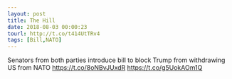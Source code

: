 ```yaml
---
layout: post
title: The Hill
date: 2018-08-03 00:00:23
tourl: http://t.co/t414UtTRv4
tags: [Bill,NATO]
---
```

Senators from both parties introduce bill to block Trump from withdrawing US from NATO https://t.co/8oNBvJUxdR https://t.co/g5UokAOm1Q